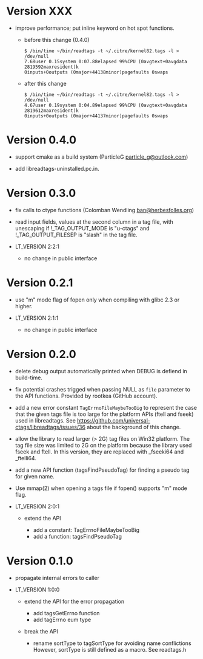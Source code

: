 # Version XXX

- improve performance; put inline keyword on hot spot functions.

	- before this change (0.4.0)

		```
		$ /bin/time ~/bin/readtags -t ~/.citre/kernel82.tags -l > /dev/null
		7.68user 0.15system 0:07.88elapsed 99%CPU (0avgtext+0avgdata 2819592maxresident)k
		0inputs+0outputs (0major+44138minor)pagefaults 0swaps
		```

	- after this change

		```
		$ /bin/time ~/bin/readtags -t ~/.citre/kernel82.tags -l > /dev/null
		4.67user 0.19system 0:04.89elapsed 99%CPU (0avgtext+0avgdata 2819612maxresident)k
		0inputs+0outputs (0major+44137minor)pagefaults 0swaps
		```

# Version 0.4.0

- support cmake as a build system (ParticleG <particle_g@outlook.com>)

- add libreadtags-uninstalled.pc.in.

# Version 0.3.0

- fix calls to ctype functions (Colomban Wendling <ban@herbesfolles.org>)

- read input fields, values at the second column in a tag file, with
  unescaping if !_TAG_OUTPUT_MODE is "u-ctags" and
  !_TAG_OUTPUT_FILESEP is "slash" in the tag file.

- LT_VERSION 2:2:1

	- no change in public interface

# Version 0.2.1

- use "m" mode flag of fopen only when compiling with glibc 2.3 or higher.

- LT_VERSION 2:1:1

	- no change in public interface

# Version 0.2.0

- delete debug output automatically printed when DEBUG is defiend in
  build-time.

- fix potential crashes trigged when passing NULL as `file` parameter
  to the API functions. Provided by rootkea (GitHub account).

- add a new error constant `TagErrnoFileMaybeTooBig` to represent
  the case that the given tags file is too large for the platform APIs
  (ftell and fseek) used in libreadtags.
  See https://github.com/universal-ctags/libreadtags/issues/36 about the
  background of this change.

- allow the library to read larger (> 2G) tag files on Win32 platform.
  The tag file size was limited to 2G on the platform because the library
  used fseek and ftell. In this version, they are replaced with _fseeki64 and
  _ftelli64.

- add a new API function (tagsFindPseudoTag) for finding a pseudo tag for
  given name.

- Use mmap(2) when opening a tags file if fopen() supports "m" mode flag.

- LT_VERSION 2:0:1

	- extend the API

		- add a constant: TagErrnoFileMaybeTooBig
		- add a function: tagsFindPseudoTag

# Version 0.1.0

- propagate internal errors to caller

- LT_VERSION 1:0:0

	- extend the API for the error propagation

		- add tagsGetErrno function
		- add tagErrno eum type

	- break the API

		- rename sortType to tagSortType for avoiding name conflictions
		  However, sortType is still defined as a macro.
		  See readtags.h
